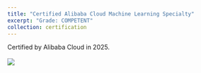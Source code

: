 ```yaml
---
title: "Certified Alibaba Cloud Machine Learning Specialty"
excerpt: "Grade: COMPETENT"
collection: certification
---
```


Certified by Alibaba Cloud in 2025.
<br/><br/>
<img src='/images/alibaba-cloud-ml-specialty.png'>
